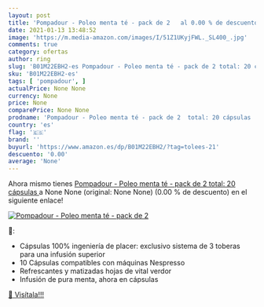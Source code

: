 ```yaml
---
layout: post
title: 'Pompadour - Poleo menta té - pack de 2   al 0.00 % de descuento'
date: 2021-01-13 13:48:52
image: 'https://m.media-amazon.com/images/I/51Z1UKyjFWL._SL400_.jpg'
comments: true
category: ofertas
author: ring
slug: 'B01M22EBH2-es Pompadour - Poleo menta té - pack de 2 total: 20 cápsulas'
sku: 'B01M22EBH2-es'
tags: [ 'pompadour', ]
actualPrice: None None
currency: None
price: None
comparePrice: None None
prodname: 'Pompadour - Poleo menta té - pack de 2  total: 20 cápsulas '
country: 'es'
flag: '🇪🇸'
brand: ''
buyurl: 'https://www.amazon.es/dp/B01M22EBH2/?tag=tolees-21'
descuento: '0.00'
average: 'None'
---
```


Ahora mismo tienes [Pompadour - Poleo menta té - pack de 2  total: 20 cápsulas ](https://www.amazon.es/dp/B01M22EBH2/?tag=tolees-21) a None None (original: None None) (0.00 %  de descuento) en el siguiente enlace!

[![Pompadour - Poleo menta té - pack de 2  ](https://m.media-amazon.com/images/I/51Z1UKyjFWL._SL400_.jpg)](https://www.amazon.es/dp/B01M22EBH2/?tag=tolees-21)

🔎:

- Cápsulas 100% ingeniería de placer: exclusivo sistema de 3 toberas para una infusión superior
- 10 Cápsulas compatibles con máquinas Nespresso
- Refrescantes y matizadas hojas de vital verdor
- Infusión de pura menta, ahora en cápsulas

[🛒 Visítala!!!](https://www.amazon.es/dp/B01M22EBH2/?tag=tolees-21)
